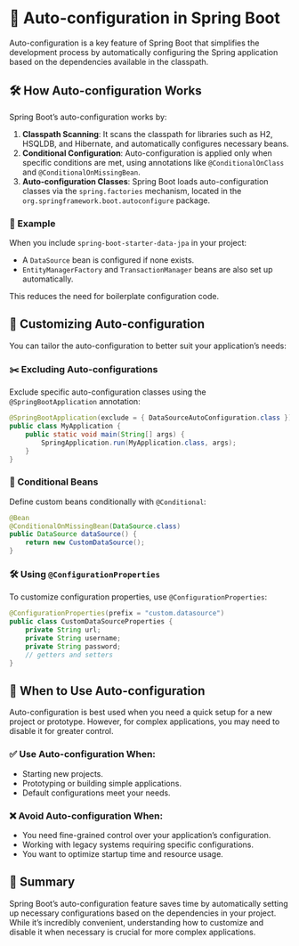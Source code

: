 # 🚀 Auto-configuration in Spring Boot

Auto-configuration is a key feature of Spring Boot that simplifies the development process by automatically configuring the Spring application based on the dependencies available in the classpath.

## 🛠️ How Auto-configuration Works

Spring Boot’s auto-configuration works by:

1. **Classpath Scanning**: It scans the classpath for libraries such as H2, HSQLDB, and Hibernate, and automatically configures necessary beans.
2. **Conditional Configuration**: Auto-configuration is applied only when specific conditions are met, using annotations like `@ConditionalOnClass` and `@ConditionalOnMissingBean`.
3. **Auto-configuration Classes**: Spring Boot loads auto-configuration classes via the `spring.factories` mechanism, located in the `org.springframework.boot.autoconfigure` package.

### 📘 Example

When you include `spring-boot-starter-data-jpa` in your project:

- A `DataSource` bean is configured if none exists.
- `EntityManagerFactory` and `TransactionManager` beans are also set up automatically.

This reduces the need for boilerplate configuration code.

## 🔧 Customizing Auto-configuration

You can tailor the auto-configuration to better suit your application’s needs:

### ✂️ Excluding Auto-configurations

Exclude specific auto-configuration classes using the `@SpringBootApplication` annotation:

```java
@SpringBootApplication(exclude = { DataSourceAutoConfiguration.class })
public class MyApplication {
    public static void main(String[] args) {
        SpringApplication.run(MyApplication.class, args);
    }
}
```

### 🔄 Conditional Beans

Define custom beans conditionally with `@Conditional`:

```java
@Bean
@ConditionalOnMissingBean(DataSource.class)
public DataSource dataSource() {
    return new CustomDataSource();
}
```

### 🛠️ Using `@ConfigurationProperties`

To customize configuration properties, use `@ConfigurationProperties`:

```java
@ConfigurationProperties(prefix = "custom.datasource")
public class CustomDataSourceProperties {
    private String url;
    private String username;
    private String password;
    // getters and setters
}
```

## 🎯 When to Use Auto-configuration

Auto-configuration is best used when you need a quick setup for a new project or prototype. However, for complex applications, you may need to disable it for greater control.

### ✅ Use Auto-configuration When:

- Starting new projects.
- Prototyping or building simple applications.
- Default configurations meet your needs.

### ❌ Avoid Auto-configuration When:

- You need fine-grained control over your application’s configuration.
- Working with legacy systems requiring specific configurations.
- You want to optimize startup time and resource usage.

## 📜 Summary

Spring Boot’s auto-configuration feature saves time by automatically setting up necessary configurations based on the dependencies in your project. While it’s incredibly convenient, understanding how to customize and disable it when necessary is crucial for more complex applications.
